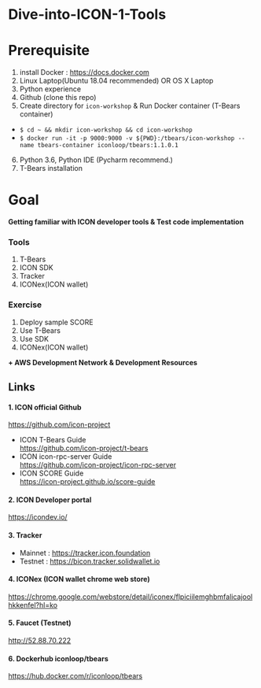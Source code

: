 # Dive-into-ICON-1-Tools
  
# Prerequisite
1. install Docker : https://docs.docker.com
2. Linux Laptop(Ubuntu 18.04 recommended) OR OS X Laptop
3. Python experience  
4. Github (clone this repo)   
5. Create directory for `icon-workshop` & Run Docker container (T-Bears container)  
 * ```$ cd ~ && mkdir icon-workshop && cd icon-workshop```
 * ```$ docker run -it -p 9000:9000 -v ${PWD}:/tbears/icon-workshop --name tbears-container iconloop/tbears:1.1.0.1```
6. Python 3.6, Python IDE (Pycharm recommend.)
7. T-Bears installation

# Goal 


**Getting familiar with ICON developer tools & Test code implementation**

### Tools

1. T-Bears
2. ICON SDK
3. Tracker
4. ICONex(ICON wallet)

### Exercise
1. Deploy sample SCORE 
2. Use T-Bears
3. Use SDK
4. ICONex(ICON wallet)

**\+ AWS Development Network & Development Resources**
 
 
## Links

#### 1. ICON official Github
https://github.com/icon-project

* ICON T-Bears Guide  
https://github.com/icon-project/t-bears
* ICON icon-rpc-server Guide  
https://github.com/icon-project/icon-rpc-server
* ICON SCORE Guide  
https://icon-project.github.io/score-guide


#### 2. ICON Developer portal
https://icondev.io/

#### 3. Tracker
* Mainnet : https://tracker.icon.foundation
* Testnet : https://bicon.tracker.solidwallet.io


#### 4. ICONex (ICON wallet chrome web store)
https://chrome.google.com/webstore/detail/iconex/flpiciilemghbmfalicajoolhkkenfel?hl=ko

#### 5. Faucet (Testnet)
http://52.88.70.222


#### 6. Dockerhub iconloop/tbears
https://hub.docker.com/r/iconloop/tbears
